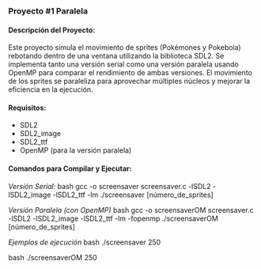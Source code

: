 ### Proyecto #1 Paralela

#### Descripción del Proyecto: 
Este proyecto simula el movimiento de sprites (Pokémones y Pokebola) rebotando dentro de una ventana utilizando la biblioteca SDL2. Se implementa tanto una versión serial como una versión paralela usando OpenMP para comparar el rendimiento de ambas versiones. El movimiento de los sprites se paraleliza para aprovechar múltiples núcleos y mejorar la eficiencia en la ejecución.

#### Requisitos:
- SDL2
- SDL2_image
- SDL2_ttf
- OpenMP (para la versión paralela)

#### Comandos para Compilar y Ejecutar:

*Versión Serial:*
bash
gcc -o screensaver screensaver.c -lSDL2 -lSDL2_image -lSDL2_ttf -lm
./screensaver [número_de_sprites]

*Versión Paralela (con OpenMP)*
bash
gcc -o screensaverOM screensaver.c -lSDL2 -lSDL2_image -lSDL2_ttf -lm -fopenmp
./screensaverOM [número_de_sprites]

*Ejemplos de ejecución*
bash
./screensaver 250

bash
./screensaverOM 250

